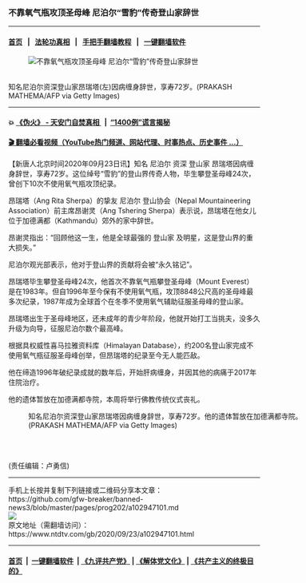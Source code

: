 ### 不靠氧气瓶攻顶圣母峰 尼泊尔“雪豹”传奇登山家辞世
------------------------

#### [首页](https://github.com/gfw-breaker/banned-news3/blob/master/README.md) &nbsp;&nbsp;|&nbsp;&nbsp; [法轮功真相](https://github.com/begood0513/basic/blob/master/README.md)  &nbsp;&nbsp;|&nbsp;&nbsp; [手把手翻墙教程](https://github.com/gfw-breaker/guides/wiki)  &nbsp;&nbsp;|&nbsp;&nbsp; [一键翻墙软件](https://github.com/gfw-breaker/nogfw/blob/master/README.md)  



<div><div class="featured_image">
 <figure>
  <img alt="不靠氧气瓶攻顶圣母峰 尼泊尔“雪豹”传奇登山家辞世" src="https://i.ntdtv.com/assets/uploads/2020/09/GettyImages-93474482-800x450.jpg"/>
 </figure><br/>
 <span class="caption">
  知名尼泊尔资深登山家昂瑞塔(左)因病缠身辞世，享寿72岁。(PRAKASH MATHEMA/AFP via Getty Images)
 </span>
</div>
</div><hr/>

#### 💥 [《伪火》 - 天安门自焚真相 ](http://158.247.195.190:10000/videos/blog/weihuo.html)&nbsp; |&nbsp; [“1400例”谎言揭秘  ](http://158.247.195.190:10000/videos/blog/jiexi1400.html)

#### [ 🎬  翻墙必看视频（YouTube热门频道、网站代理、时事热点、历史事件 ...）](https://github.com/gfw-breaker/links/blob/master/banned.md)

<div><div class="post_content" itemprop="articleBody">
 <p>
  【新唐人北京时间2020年09月23日讯】知名
  <ok href="https://www.ntdtv.com/gb/尼泊尔.htm">
   尼泊尔
  </ok>
  资深
  <ok href="https://www.ntdtv.com/gb/登山家.htm">
   登山家
  </ok>
  昂瑞塔因病缠身辞世，享寿72岁。这位绰号“雪豹”的登山界传奇人物，毕生攀登圣母峰24次，曾创下10次不使用氧气瓶攻顶纪录。
 </p>
 <p>
  昂瑞塔（Ang Rita Sherpa）的挚友
  <ok href="https://www.ntdtv.com/gb/尼泊尔.htm">
   尼泊尔
  </ok>
  登山协会（Nepal Mountaineering Association）前主席昂谢灵（Ang Tshering Sherpa）表示说，昂瑞塔在他女儿位于加德满都（Kathmandu）郊外的家中辞世。
 </p>
 <p>
  昂谢灵指出：“回顾他这一生，他是全球最强的
  <ok href="https://www.ntdtv.com/gb/登山家.htm">
   登山家
  </ok>
  及明星，这是登山界的重大损失。”
 </p>
 <p>
  尼泊尔观光部表示，他对于登山界的贡献将会被“永久铭记”。
 </p>
 <p>
  昂瑞塔毕生攀登圣母峰24次，他首次不靠氧气瓶攀登圣母峰（Mount Everest）是在1983年。但自1996年至今保有不使用氧气瓶，攻顶8848公尺高的圣母峰最多次纪录，1987年成为全球首个在冬季不使用氧气辅助征服圣母峰的登山家。
 </p>
 <p>
  昂瑞塔出生于圣母峰地区，还未成年的青少年阶段，他就开始打工当挑夫，没多久升级为向导，征服尼泊尔数个最高峰。
 </p>
 <p>
  根据具权威性喜马拉雅资料库（Himalayan Database），约200名登山家完成不使用氧气瓶征服圣母峰创举，但昂瑞塔的纪录至今无人能匹敌。
 </p>
 <p>
  他在缔造1996年破纪录成就的数年后，开始肝病缠身，并因其他的病痛于2017年住院治疗。
 </p>
 <p>
  他的遗体暂放在加德满都寺院，本周将举行佛教传统仪式丧礼。
 </p>
 <figure class="wp-caption alignnone" id="attachment_102947110" style="width: 600px">
  <img alt="" class="size-medium wp-image-102947110" src="https://i.ntdtv.com/assets/uploads/2020/09/GettyImages-1228633822-600x400.jpg">
   <br/><figcaption class="wp-caption-text">
    知名尼泊尔资深登山家昂瑞塔因病缠身辞世，享寿72岁。他的遗体暂放在加德满都寺院。(PRAKASH MATHEMA/AFP via Getty Images)
   </figcaption><br/>
  </img>
 </figure><br/>
 <p>
  (责任编辑：卢勇信)
 </p>
 <div class="single_ad">
 </div>
</div>
</div>
<hr/>
手机上长按并复制下列链接或二维码分享本文章：<br/>
https://github.com/gfw-breaker/banned-news3/blob/master/pages/prog202/a102947101.md <br/>
<a href='https://github.com/gfw-breaker/banned-news3/blob/master/pages/prog202/a102947101.md'><img src='https://github.com/gfw-breaker/banned-news3/blob/master/pages/prog202/a102947101.md.png'/></a> <br/>
原文地址（需翻墙访问）：https://www.ntdtv.com/gb/2020/09/23/a102947101.html


------------------------
#### [首页](https://github.com/gfw-breaker/banned-news3/blob/master/README.md) &nbsp;|&nbsp; [一键翻墙软件](https://github.com/gfw-breaker/nogfw/blob/master/README.md) &nbsp;| [《九评共产党》](https://github.com/gfw-breaker/9ping.md/blob/master/README.md#九评之一评共产党是什么) | [《解体党文化》](https://github.com/gfw-breaker/jtdwh.md/blob/master/README.md) | [《共产主义的终极目的》](https://github.com/gfw-breaker/gczydzjmd.md/blob/master/README.md)


<img src='http://gfw-breaker.win/banned-news3/pages/prog202/a102947101.md' width='0px' height='0px'/>